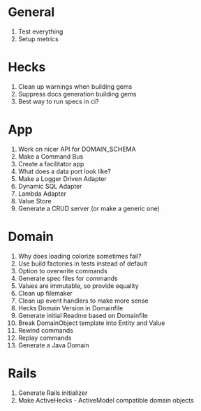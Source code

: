# General
1. Test everything
1. Setup metrics

# Hecks
1. Clean up warnings when building gems
1. Suppress docs generation building gems
1. Best way to run specs in ci?

# App
1. Work on nicer API for DOMAIN_SCHEMA
1. Make a Command Bus
1. Create a facilitator app
1. What does a data port look like?
1. Make a Logger Driven Adapter
1. Dynamic SQL Adapter
1. Lambda Adapter
1. Value Store
1. Generate a CRUD server (or make a generic one)

# Domain
1. Why does loading colorize sometimes fail?
1. Use build factories in tests instead of default
1. Option to overwrite commands
1. Generate spec files for commands
1. Values are immutable, so provide equality
1. Clean up filemaker
1. Clean up event handlers to make more sense
1. Hecks Domain Version in Domainfile
1. Generate initial Readme based on Domainfile
1. Break DomainObject template into Entity and Value
1. Rewind commands
1. Replay commands
1. Generate a Java Domain

# Rails
1. Generate Rails initializer
1. Make ActiveHecks - ActiveModel compatible domain objects